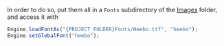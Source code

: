 
 In order to do so, put them all in a `Fonts` subdirectory of the [Images](/working-with-hise/project-management/projects-folders/images) folder, and access it with 

 ```javascript
Engine.loadFontAs("{PROJECT_FOLDER}Fonts/Heebo.ttf", "heebo");
Engine.setGlobalFont("heebo");

 ```